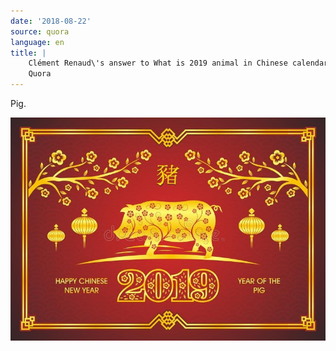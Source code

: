 ```yaml
---
date: '2018-08-22'
source: quora
language: en
title: |
    Clément Renaud\'s answer to What is 2019 animal in Chinese calendar? -
    Quora
---
```


Pig.

![](./img/main-qimg-28f06b25d0e00befad775f830c39b188.png)

